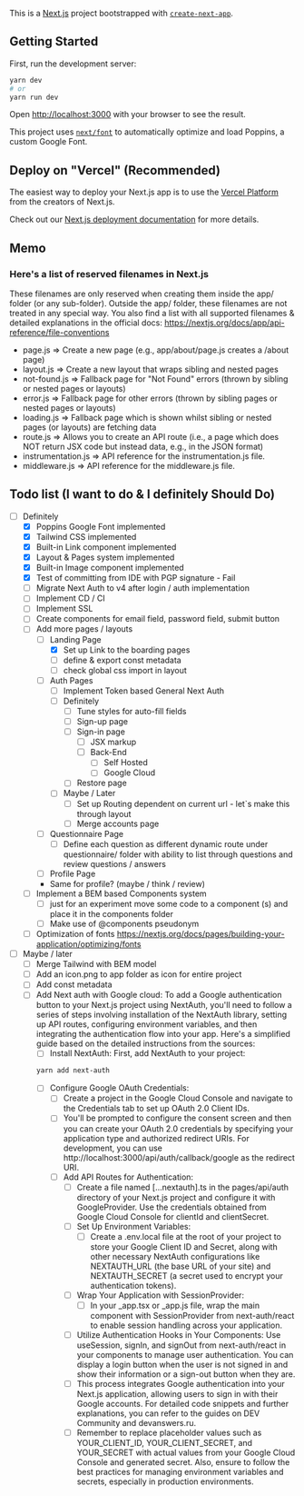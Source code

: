 This is a [Next.js](https://nextjs.org/) project bootstrapped with [`create-next-app`](https://github.com/vercel/next.js/tree/canary/packages/create-next-app).

## Getting Started

First, run the development server:

```bash
yarn dev
# or
yarn run dev
```

Open [http://localhost:3000](http://localhost:3000) with your browser to see the result.

This project uses [`next/font`](https://nextjs.org/docs/basic-features/font-optimization) to automatically optimize and load Poppins, a custom Google Font.

## Deploy on "Vercel" (Recommended)

The easiest way to deploy your Next.js app is to use the [Vercel Platform](https://vercel.com/new?utm_medium=default-template&filter=next.js&utm_source=create-next-app&utm_campaign=create-next-app-readme) from the creators of Next.js.

Check out our [Next.js deployment documentation](https://nextjs.org/docs/deployment) for more details.

## Memo

### Here's a list of reserved filenames in Next.js

These filenames are only reserved when creating them inside the app/ folder (or any sub-folder).
Outside the app/ folder, these filenames are not treated in any special way.
You also find a list with all supported filenames & detailed explanations in the official docs: https://nextjs.org/docs/app/api-reference/file-conventions

- page.js => Create a new page (e.g., app/about/page.js creates a <your-domain>/about page)
- layout.js => Create a new layout that wraps sibling and nested pages
- not-found.js => Fallback page for "Not Found" errors (thrown by sibling or nested pages or layouts)
- error.js => Fallback page for other errors (thrown by sibling pages or nested pages or layouts)
- loading.js => Fallback page which is shown whilst sibling or nested pages (or layouts) are fetching data
- route.js => Allows you to create an API route (i.e., a page which does NOT return JSX code but instead data, e.g., in the JSON format)
- instrumentation.js => API reference for the instrumentation.js file.
- middleware.js => API reference for the middleware.js file.

## Todo list (I want to do & I definitely Should Do)

- [ ] Definitely
  - [x] Poppins Google Font implemented
  - [x] Tailwind CSS implemented
  - [x] Built-in Link component implemented
  - [x] Layout & Pages system implemented
  - [x] Built-in Image component implemented
  - [x] Test of committing from IDE with PGP signature - Fail
  - [ ] Migrate Next Auth to v4 after login / auth implementation
  - [ ] Implement CD / CI
  - [ ] Implement SSL
  - [ ] Create components for email field, password field, submit button
  - [ ] Add more pages / layouts
    - [ ] Landing Page
      - [x] Set up Link to the boarding pages
      - [ ] define & export const metadata
      - [ ] check global css import in layout
    - [ ] Auth Pages
      - [ ] Implement Token based General Next Auth
      - [ ] Definitely
        - [ ] Tune styles for auto-fill fields
        - [ ] Sign-up page
        - [ ] Sign-in page
          - [ ] JSX markup
          - [ ] Back-End
            - [ ] Self Hosted
            - [ ] Google Cloud
        - [ ] Restore page
      - [ ] Maybe / Later
        - [ ] Set up Routing dependent on current url - let`s make this through layout
        - [ ] Merge accounts page
    - [ ] Questionnaire Page
      - [ ] Define each question as different dynamic route under questionnaire/ folder with ability to list through questions and review questions / answers
    - [ ] Profile Page
    - Same for profile? (maybe / think / review)
  - [ ] Implement a BEM based Components system
    - [ ] just for an experiment move some code to a component (s) and place it in the components folder
    - [ ] Make use of @components pseudonym
  - [ ] Optimization of fonts https://nextjs.org/docs/pages/building-your-application/optimizing/fonts
- [ ] Maybe / later
  - [ ] Merge Tailwind with BEM model
  - [ ] Add an icon.png to app folder as icon for entire project
  - [ ] Add const metadata
  - [ ] Add Next auth with Google cloud: To add a Google authentication button to your Next.js project using NextAuth, you'll need to follow a series of steps involving installation of the NextAuth library, setting up API routes, configuring environment variables, and then integrating the authentication flow into your app. Here's a simplified guide based on the detailed instructions from the sources:
    - [ ] Install NextAuth: First, add NextAuth to your project:
    ```bash
    yarn add next-auth
    ```
    - [ ] Configure Google OAuth Credentials:
      - [ ] Create a project in the Google Cloud Console and navigate to the Credentials tab to set up OAuth 2.0 Client IDs.
      - [ ] You'll be prompted to configure the consent screen and then you can create your OAuth 2.0 credentials by specifying your application type and authorized redirect URIs. For development, you can use http://localhost:3000/api/auth/callback/google as the redirect URI.
      - [ ] Add API Routes for Authentication:
        - [ ] Create a file named [...nextauth].ts in the pages/api/auth directory of your Next.js project and configure it with GoogleProvider. Use the credentials obtained from Google Cloud Console for clientId and clientSecret.
        - [ ] Set Up Environment Variables:
          - [ ] Create a .env.local file at the root of your project to store your Google Client ID and Secret, along with other necessary NextAuth configurations like NEXTAUTH_URL (the base URL of your site) and NEXTAUTH_SECRET (a secret used to encrypt your authentication tokens).
        - [ ] Wrap Your Application with SessionProvider:
          - [ ] In your \_app.tsx or \_app.js file, wrap the main component with SessionProvider from next-auth/react to enable session handling across your application.
        - [ ] Utilize Authentication Hooks in Your Components: Use useSession, signIn, and signOut from next-auth/react in your components to manage user authentication. You can display a login button when the user is not signed in and show their information or a sign-out button when they are.
        - [ ] This process integrates Google authentication into your Next.js application, allowing users to sign in with their Google accounts. For detailed code snippets and further explanations, you can refer to the guides on DEV Community​​ and devanswers.ru​​.
        - [ ] Remember to replace placeholder values such as YOUR_CLIENT_ID, YOUR_CLIENT_SECRET, and YOUR_SECRET with actual values from your Google Cloud Console and generated secret. Also, ensure to follow the best practices for managing environment variables and secrets, especially in production environments.
